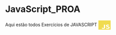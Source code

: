 # JavaScript_PROA

  Aqui estão todos Exercícios de JAVASCRIPT <img align="center" alt="JavaScript" height="30" width="40" src="https://raw.githubusercontent.com/devicons/devicon/master/icons/javascript/javascript-plain.svg">

